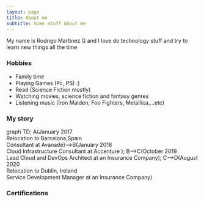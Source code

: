 ```yaml
---
layout: page
title: About me
subtitle: Some stuff about me
---
```


My name is Rodrigo Martinez G and I love do technology stuff and try to learn new things all the time

### Hobbies

- Family time
- Playing Games (Pc, PS) :)
- Read (Science Fiction mostly)
- Watching movies, science fiction and fantasy genres
- Listening music (Iron Maiden, Foo Fighters, Metallica,...etc)

### My story

<div class="mermaid">
graph TD;
  A(January 2017<br>Relocation to Barcelona,Spain<br>Consultant at Avanade)-->B(January 2018<br>Cloud Infrastructure Consultant at Accenture );
  B-->C(October 2019<br>Lead Cloud and DevOps Architect at an Insurance Company);
  C-->D(August 2020<br>Relocation to Dublin, Ireland<br>Service Development Manager at an Insurance Company)
</div>
<script async src="https://unpkg.com/mermaid@8.2.3/dist/mermaid.min.js"></script>

### Certifications

<div data-iframe-width="150" data-iframe-height="270" data-share-badge-id="b0291fb9-ac7b-475e-80f8-74e9a16f4baf" data-share-badge-host="https://www.credly.com"></div><script type="text/javascript" async src="//cdn.credly.com/assets/utilities/embed.js"></script>
<div data-iframe-width="150" data-iframe-height="270" data-share-badge-id="42cbe131-e645-4aac-85a9-d7df9dae32c4" data-share-badge-host="https://www.credly.com"></div><script type="text/javascript" async src="//cdn.credly.com/assets/utilities/embed.js"></script>
<div data-iframe-width="150" data-iframe-height="270" data-share-badge-id="9bc092c9-c834-4562-9e2f-76ce5afe1d0e" data-share-badge-host="https://www.credly.com"></div><script type="text/javascript" async src="//cdn.credly.com/assets/utilities/embed.js"></script>
<div data-iframe-width="150" data-iframe-height="270" data-share-badge-id="b2ec421f-62f5-4967-bfe5-ee406d7fde1e" data-share-badge-host="https://www.credly.com"></div><script type="text/javascript" async src="//cdn.credly.com/assets/utilities/embed.js"></script>